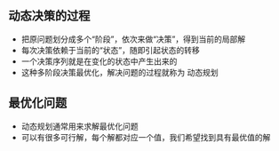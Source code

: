 

## 动态决策的过程
+ 把原问题划分成多个“阶段”，依次来做“决策”，得到当前的局部解
+ 每次决策依赖于当前的“状态”，随即引起状态的转移
+ 一个决策序列就是在变化的状态中产生出来的
+ 这种多阶段决策最优化，解决问题的过程就称为 动态规划
## 最优化问题 
+ 动态规划通常用来求解最优化问题 
+ 可以有很多可行解，每个解都对应一个值，我们希望找到具有最优值的解
